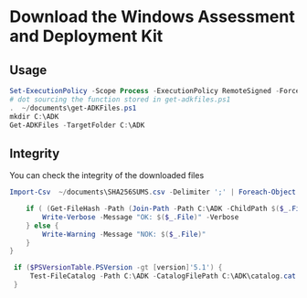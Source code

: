 Download the Windows Assessment and Deployment Kit
==================================================

Usage
-----

```powershell
Set-ExecutionPolicy -Scope Process -ExecutionPolicy RemoteSigned -Force
# dot sourcing the function stored in get-adkfiles.ps1
.  ~/documents\get-ADKFiles.ps1
mkdir C:\ADK
Get-ADKFiles -TargetFolder C:\ADK
```

Integrity
---------

You can check the integrity of the downloaded files

```powershell
Import-Csv  ~/documents\SHA256SUMS.csv -Delimiter ';' | Foreach-Object {

    if ( (Get-FileHash -Path (Join-Path -Path C:\ADK -ChildPath $($_.File))).Hash -eq $_.Hash) {
        Write-Verbose -Message "OK: $($_.File)" -Verbose
    } else {
        Write-Warning -Message "NOK: $($_.File)"
    }
}
```

```powershell
 if ($PSVersionTable.PSVersion -gt [version]'5.1') {
     Test-FileCatalog -Path C:\ADK -CatalogFilePath C:\ADK\catalog.cat -Detailed
 }

```